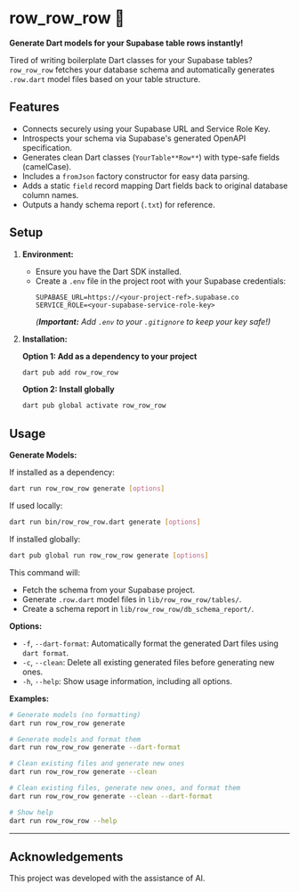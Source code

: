 # row_row_row 🚣

**Generate Dart models for your Supabase table rows instantly!**

Tired of writing boilerplate Dart classes for your Supabase tables? `row_row_row` fetches your database schema and automatically generates `.row.dart` model files based on your table structure.

## Features

*   Connects securely using your Supabase URL and Service Role Key.
*   Introspects your schema via Supabase's generated OpenAPI specification.
*   Generates clean Dart classes (`YourTable**Row**`) with type-safe fields (camelCase).
*   Includes a `fromJson` factory constructor for easy data parsing.
*   Adds a static `field` record mapping Dart fields back to original database column names.
*   Outputs a handy schema report (`.txt`) for reference.

## Setup

1.  **Environment:**
    *   Ensure you have the Dart SDK installed.
    *   Create a `.env` file in the project root with your Supabase credentials:
        ```dotenv
        SUPABASE_URL=https://<your-project-ref>.supabase.co
        SERVICE_ROLE=<your-supabase-service-role-key>
        ```
        *(**Important:** Add `.env` to your `.gitignore` to keep your key safe!)*

2.  **Installation:**
    
    **Option 1: Add as a dependency to your project**
    ```bash
    dart pub add row_row_row
    ```
    
    **Option 2: Install globally**
    ```bash
    dart pub global activate row_row_row
    ```

## Usage

**Generate Models:**

If installed as a dependency:
```bash
dart run row_row_row generate [options]
```

If used locally:
```bash
dart run bin/row_row_row.dart generate [options]
```

If installed globally:
```bash
dart pub global run row_row_row generate [options]
```

This command will:

*   Fetch the schema from your Supabase project.
*   Generate `.row.dart` model files in `lib/row_row_row/tables/`.
*   Create a schema report in `lib/row_row_row/db_schema_report/`.

**Options:**

*   `-f`, `--dart-format`: Automatically format the generated Dart files using `dart format`.
*   `-c`, `--clean`: Delete all existing generated files before generating new ones.
*   `-h`, `--help`: Show usage information, including all options.

**Examples:**

```bash
# Generate models (no formatting)
dart run row_row_row generate

# Generate models and format them
dart run row_row_row generate --dart-format

# Clean existing files and generate new ones
dart run row_row_row generate --clean

# Clean existing files, generate new ones, and format them
dart run row_row_row generate --clean --dart-format

# Show help
dart run row_row_row --help 
```

---

## Acknowledgements

This project was developed with the assistance of AI.
